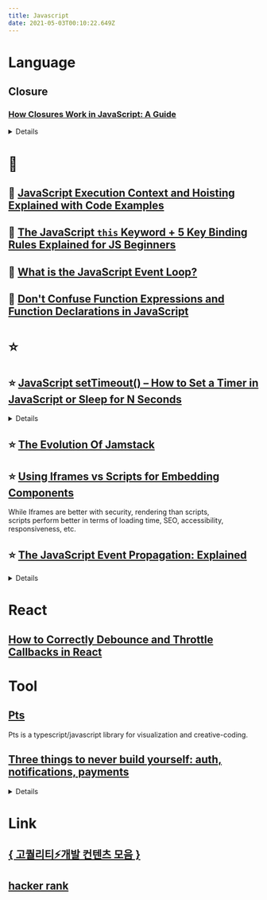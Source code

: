 ```yaml
---
title: Javascript
date: 2021-05-03T00:10:22.649Z
---
```

# Language

## Closure

### [How Closures Work in JavaScript: A Guide](https://javascript.plainenglish.io/closures-in-javascript-37182198dc20)

<details>

A **closure** is a combination of a function bundled together (enclosed) with references to its surrounding state (the **lexical environment**).

In other words, a closure gives you **access to an outer function’s scope from an inner function**. In JavaScript, closures are created every time a function is created, at function creation time.

#### Disadvantages of Closures
- Closures prevent variables inside functions from being released by memory i.e. as long as the closure is active, the memory can’t be garbage collected. These variables will occupy memory and consume a lot of memory, which may lead to **memory leakage.** The solution to this problem is to delete all unnecessary local variables in time when these variables are not used i.e., set closure to null.

- Creating a function inside a function leads to duplicity in memory and causes the **slowing down of the application**. The solution to this problem is to use closures only when you need privacy. Otherwise, use module patterns to create new objects with shared methods.

</details>

# 🌟

## 🌟 [JavaScript Execution Context and Hoisting Explained with Code Examples](https://www.freecodecamp.org/news/javascript-execution-context-and-hoisting/)

## 🌟 [The JavaScript `this` Keyword + 5 Key Binding Rules Explained for JS Beginners](https://www.freecodecamp.org/news/javascript-this-keyword-binding-rules/)

## 🌟 [What is the JavaScript Event Loop?](https://javascript.plainenglish.io/what-the-heck-is-event-loop-78ac3c6bde90)

## 🌟 [Don't Confuse Function Expressions and Function Declarations in JavaScript](https://dmitripavlutin.com/javascript-function-expressions-and-declarations/)

# ⭐

## ⭐ [JavaScript setTimeout() – How to Set a Timer in JavaScript or Sleep for N Seconds](https://www.freecodecamp.org/news/javascript-settimeout-how-to-set-a-timer-in-javascript-or-sleep-for-n-seconds/)

<details>

setTimeout() method syntax

```javascript
setTimeout(function, milliseconds, parameter1, parameter2, ...);
```

setTimeout() with additional parameters for the function

```javascript
function greeting(name, role) {
  console.log(`Hello, my name is ${name}`);
  console.log(`I'm a ${role}`);
}

setTimeout(greeting, 3000, "Nathan", "Software developer");
```

Now you may be thinking, "why not just pass the parameters directly to the function?"

This is because if you pass the parameters directly like this:

```javascript
setTimeout(greeting("Nathan", "Software developer"), 3000);
```

Then JavaScript will immediately execute the function without waiting, because you're passing a function call and not a function reference as the first parameter.

</details>


## ⭐ [The Evolution Of Jamstack](https://www.smashingmagazine.com/2021/05/evolution-jamstack/)

## ⭐ [Using Iframes vs Scripts for Embedding Components](https://blog.bitsrc.io/using-iframes-vs-scripts-for-embedding-components-e30eb569cb46)

While Iframes are better with security, rendering than scripts,\
scripts perform better in terms of loading time, SEO, accessibility, responsiveness, etc.

## ⭐️ [The JavaScript Event Propagation: Explained](https://javascript.plainenglish.io/event-propagation-in-javascript-4478852695cf)

<details>

### Event Delegation

- Event delegation is the technique of handling events on our web page in a better way. Event delegation is **based upon event bubbling.** So just because **event bubbling exists, event delegation also exists.**
- On our web page we have a number of events, and as an application grows events also keep on increasing. At some point in time, we have a lot of event handlers just hanging around on our web page, which is a critical performance bottleneck. So that is why we use event delegation.
- Suppose in e-commerce sites we have a lot of categories, like laptops, shoes, fashion, etc. So whenever we click on a laptop it takes to laptops and so on. Generally, we attach event listeners to each category. And that is not a good way to do it, we can have infinite categories.
- A better way to handle this is, instead of attaching event handlers to each and every child element or HTML element individually, we should rather attach event handlers to the parent of these elements.
- **Single event handler to parent.** Then on click of the child element, events will bubble out to their parents. The parent is listening to all the events happening in the child elements.

### Accessing Propagation Information

- **e.target** references the event target.
- **e.currentTarget** is the node on which the running listener was registered on. This is the same value of the listener invocation context, i.e, the value referenced by the `this` keyword.
- We can even find out the current phase with **e.eventPhase**. It is an integer that refers to one of the three `Event` constructor constants `CAPTURING_PHASE`, `BUBBLING_PHASE` and `AT_TARGET`.

### Stopping Immediate Propagation

### Event Cancellation

Some events are associated with a **default action that the browser executes at the end of the propagation**. For instance, the click on a link element or the click on a form submit button causes the browser to navigate to a new page, or submit the form respectively.

It is possible to avoid the execution of such default actions with the event cancellation, by calling yet another method of the event object, **e.preventDefault**, in a listener. But this method does not stop the event from bubbling up the DOM.

However, there is one more way to **return false**. It prevents the browser's default behavior, prevents the event from bubbling up the DOM, and immediately returns from any callback.

```
return false = e.preventDefault + stopPropagation + (stops callback execution)
```

</details>

# React

## [How to Correctly Debounce and Throttle Callbacks in React](https://dmitripavlutin.com/react-throttle-debounce/)


# Tool

## [Pts](https://github.com/williamngan/pts)

Pts is a typescript/javascript library for visualization and creative-coding.



## [Three things to never build yourself: auth, notifications, payments](https://news.ycombinator.com/item?id=27144930)

<details>

rgbrenner 4 hours ago [–]

Never outsource Auth. Maintain control over user accounts. That's the life blood of your business. If you have to ask everyone to reset their password because your auth provider increases their pricing or goes out of business, the churn will likely kill your company.
I would say the same for Stripe, but at least they'll help you migrate off their platform. Auth providers cant help you because the passwords are hashed... You need the same algo or you cant authenticate using the data they have.

And the only way off without a mass password reset is a silent migration in the background: migrate the user when they login.. but we all know that will take months and you will never get 100% to login during the migration period.

Pick an auth provider and you better believe in their business as much as your own. You will incur damage when you leave.

reply


mooreds 4 hours ago [–]

You can also choose to self host. Keycloak and FusionAuth (disclosure, I am an employee) let you self host. You then have the user database in your systems.

> And the only way off without a mass password reset is a silent migration in the background: migrate the user when they login.. but we all know that will take months and you will never get 100% to login during the migration period.

Actually, not true. I can't speak for every auth provider, but FusionAuth and Auth0 both let you have the password hashes. If you know the algo (ask your provider!), you can load the hashes (and other ancillary password data like the salt) and your users will never be the wiser.

Here's a guide I wrote about how to migrate off of Auth0: https://fusionauth.io/docs/v1/tech/guides/auth0-migration/ The end goal of the guide is to move to FusionAuth, but the steps to get your password hashes out of Auth0 (the 'Exporting Users' section) will work no matter where you migrate to.

reply


sixhobbits 2 hours ago [–]

+1.
I maintained and extended a self rolled auth system built on top of django and it was a constant headache. We lost weeks of engineering productivity fighting with keeping the various libraries up to date and running into the usual "forgot password" edgecases.

I spent a few days with FusionAuth for a demo project and once I grokked it I really wished we had used it or something similar instead. Amazing abstraction layer to have at your disposal.

</details>



# Link

## [{ 고퀄리티⚡개발 컨텐츠 모음 }](https://github.com/Integerous/goQuality-dev-contents)

## [hacker rank](https://www.hackerrank.com/)